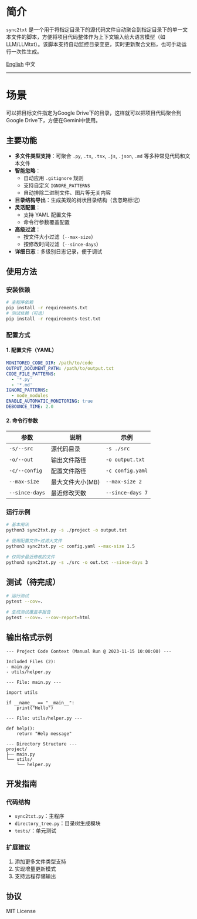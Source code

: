 # 简介

`sync2txt` 是一个用于将指定目录下的源代码文件自动聚合到指定目录下的单一文本文件的脚本，方便将项目代码整体作为上下文输入给大语言模型（如 LLM/LLMtxt）。该脚本支持自动监控目录变更，实时更新聚合文档，也可手动运行一次性生成。

[English](README.md) 中文

---


# 场景

可以把目标文件指定为Google Drive下的目录，这样就可以把项目代码聚合到Google Drive下，方便在Gemini中使用。

## 主要功能

- **多文件类型支持**：可聚合 `.py`, `.ts`, `.tsx`, `.js`, `.json`, `.md` 等多种常见代码和文本文件
- **智能忽略**：
  - 自动应用 `.gitignore` 规则
  - 支持自定义 `IGNORE_PATTERNS`
  - 自动排除二进制文件、图片等无关内容
- **目录结构导出**：生成美观的树状目录结构（含忽略标记）
- **灵活配置**：
  - 支持 YAML 配置文件
  - 命令行参数覆盖配置
- **高级过滤**：
  - 按文件大小过滤（`--max-size`）
  - 按修改时间过滤（`--since-days`）
- **详细日志**：多级别日志记录，便于调试

## 使用方法

### 安装依赖

```bash
# 主程序依赖
pip install -r requirements.txt
# 测试依赖（可选）
pip install -r requirements-test.txt
```

### 配置方式

#### 1. 配置文件（YAML）

```yaml
MONITORED_CODE_DIR: /path/to/code
OUTPUT_DOCUMENT_PATH: /path/to/output.txt
CODE_FILE_PATTERNS: 
  - '*.py'
  - '*.md'
IGNORE_PATTERNS:
  - node_modules
ENABLE_AUTOMATIC_MONITORING: true
DEBOUNCE_TIME: 2.0
```

#### 2. 命令行参数

| 参数 | 说明 | 示例 |
|------|------|------|
| `-s/--src` | 源代码目录 | `-s ./src` |
| `-o/--out` | 输出文件路径 | `-o output.txt` |
| `-c/--config` | 配置文件路径 | `-c config.yaml` |
| `--max-size` | 最大文件大小(MB) | `--max-size 2` |
| `--since-days` | 最近修改天数 | `--since-days 7` |

### 运行示例

```bash
# 基本用法
python3 sync2txt.py -s ./project -o output.txt

# 使用配置文件+过滤大文件
python3 sync2txt.py -c config.yaml --max-size 1.5

# 仅同步最近修改的文件
python3 sync2txt.py -s ./src -o out.txt --since-days 3
```

## 测试（待完成）

```bash
# 运行测试
pytest --cov=.

# 生成测试覆盖率报告
pytest --cov=. --cov-report=html
```

## 输出格式示例

```
--- Project Code Context (Manual Run @ 2023-11-15 10:00:00) ---

Included Files (2):
- main.py
- utils/helper.py

--- File: main.py ---

import utils

if __name__ == "__main__":
    print("Hello")

--- File: utils/helper.py ---

def help():
    return "Help message"

--- Directory Structure ---
project/
├── main.py
└── utils/
    └── helper.py
```

## 开发指南

### 代码结构

- `sync2txt.py`：主程序
- `directory_tree.py`：目录树生成模块
- `tests/`：单元测试

### 扩展建议

1. 添加更多文件类型支持
2. 实现增量更新模式
3. 支持远程存储输出

## 协议

MIT License
